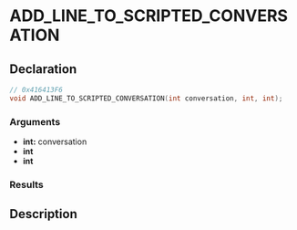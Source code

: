# ADD_LINE_TO_SCRIPTED_CONVERSATION

## Declaration
```cpp
// 0x416413F6
void ADD_LINE_TO_SCRIPTED_CONVERSATION(int conversation, int, int);
```

### Arguments
- **int:** conversation
- **int**
- **int**

### Results

## Description
